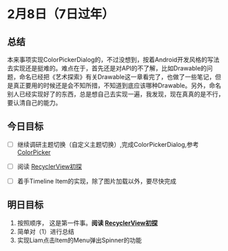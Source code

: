 # 2月8日（7日过年）

## 总结

本来事项实现ColorPickerDialog的，不过没想到，按着Android开发风格的写法去实现还是挺难的。难点在于，首先还是对API的不了解，比如Drawable的问题，命名已经把《艺术探索》有关Drawable这一章看完了，也做了一些笔记，但是真正要用的时候还是会不知所措，不知道到底应该哪种Drawable。另外，命名别人已经实现好了的东西，总是想自己去实现一遍，我发现，现在真真的是不行，要认清自己的能力。

## 今日目标

- [ ] 继续调研主题切换（自定义主题切换）,完成ColorPickerDialog,参考[ColorPicker](https://github.com/flavienlaurent/colorpicker)
- [ ] 阅读 [RecyclerView初探](http://blog.csdn.net/wanglu198506/article/details/43898131)
- [ ] 着手Timeline Item的实现，除了图片加载以外，要尽快完成



## 明日目标

1. 按照顺序， 这是第一件事。**阅读 [RecyclerView初探](http://blog.csdn.net/wanglu198506/article/details/43898131)**
2. 简单对（1）进行总结
3. 实现Liam点击Item的Menu弹出Spinner的功能

